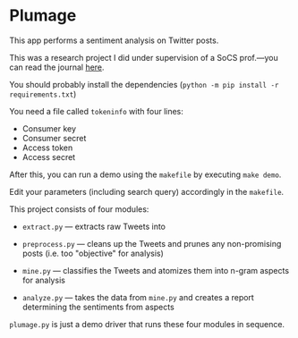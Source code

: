 # Plumage
This app performs a sentiment analysis on Twitter posts.

This was a research project I did under supervision of a SoCS prof.—you can read the journal [here](https://github.com/jnguyen1098/plumage/blob/master/Quarantine%20Quibbles%20-%20a%20Sentiment%20Analysis%20of%20COVID-19%20Tweets.pdf).

You should probably install the dependencies (`python -m pip install -r requirements.txt`)

You need a file called `tokeninfo` with four lines:
- Consumer key
- Consumer secret
- Access token
- Access secret

After this, you can run a demo using the `makefile` by executing `make demo`.

Edit your parameters (including search query) accordingly in the `makefile`.

This project consists of four modules:

- `extract.py` — extracts raw Tweets into

- `preprocess.py` — cleans up the Tweets and prunes any non-promising posts (i.e. too "objective" for analysis)

- `mine.py` — classifies the Tweets and atomizes them into n-gram aspects for analysis

- `analyze.py` — takes the data from `mine.py` and creates a report determining the sentiments from aspects

`plumage.py` is just a demo driver that runs these four modules in sequence.
